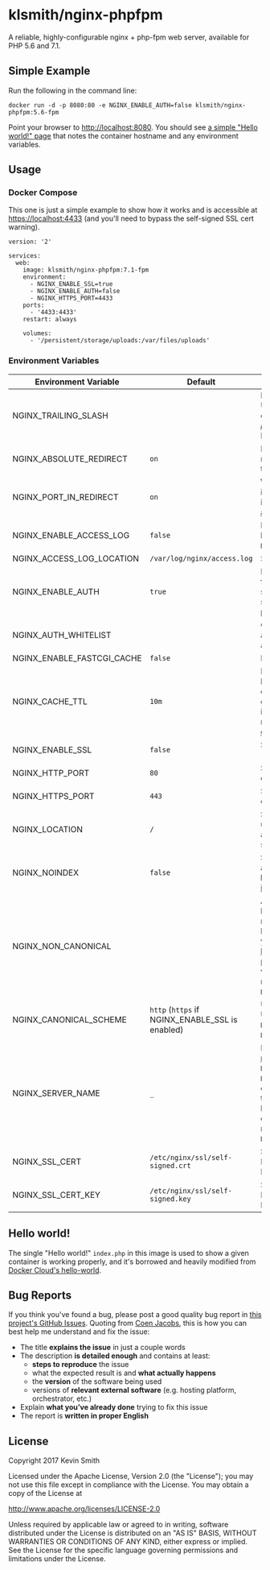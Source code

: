 # klsmith/nginx-phpfpm

A reliable, highly-configurable nginx + php-fpm web server, available for PHP 5.6 and 7.1.

## Simple Example

Run the following in the command line:

```
docker run -d -p 8080:80 -e NGINX_ENABLE_AUTH=false klsmith/nginx-phpfpm:5.6-fpm
```

Point your browser to [http://localhost:8080](http://localhost:8080). You should see [a simple "Hello world!" page](#hello-world) that notes the container hostname and any environment variables.

## Usage

### Docker Compose

This one is just a simple example to show how it works and is accessible at [https://localhost:4433](https://localhost:4433) (and you'll need to bypass the self-signed SSL cert warning).

```
version: '2'

services:
  web:
    image: klsmith/nginx-phpfpm:7.1-fpm
    environment:
      - NGINX_ENABLE_SSL=true
      - NGINX_ENABLE_AUTH=false
      - NGINX_HTTPS_PORT=4433
    ports:
      - '4433:4433'
    restart: always

    volumes:
      - '/persistent/storage/uploads:/var/files/uploads'
```

### Environment Variables

| Environment Variable | Default | Description |
|----------------------|-----------|-------------|
| NGINX_TRAILING_SLASH |  | Enforce trailing slash conformity for URLs ending without a file extension. e.g. _http://example.com/no/trailing/slash_ Possible values: `ensure`, `remove` |
| NGINX_ABSOLUTE_REDIRECT | `on` | If disabled, redirects issued by nginx will be relative. Maps directly to [absolute_redirect nginx directive](http://nginx.org/en/docs/http/ngx_http_core_module.html#absolute_redirect). |
| NGINX_PORT_IN_REDIRECT | `on` | When enabled, HTTP(S) ports are included in absolute redirects issued by nginx. Maps directly to [absolute_redirect nginx directive](http://nginx.org/en/docs/http/ngx_http_core_module.html#port_in_redirect). |
| NGINX_ENABLE_ACCESS_LOG | `false` | Enable nginx access log. Set access log location with `NGINX_ACCESS_LOG_LOCATION`. |
| NGINX_ACCESS_LOG_LOCATION | `/var/log/nginx/access.log` | Set nginx's [access_log path](http://nginx.org/en/docs/http/ngx_http_log_module.html#access_log). |
| NGINX_ENABLE_AUTH | `true` | Enable basic access authentication for URLs served up by nginx. This setting is enabled by default to keep sites from being unknowingly made public. |
| NGINX_AUTH_WHITELIST |  | Comma-delimited list of IP addresses to whitelist for basic access authentication. |
| NGINX_ENABLE_FASTCGI_CACHE | `false` | Enable FastCGI caching. |
| NGINX_CACHE_TTL | `10m` | FastCGI cache time-to-live. The length of time a cached page will continue to be served up before going stale. Maps directly to the inactive _inactive_ parameter of nginx's [fastcgi_cache_path directive](http://nginx.org/en/docs/http/ngx_http_fastcgi_module.html#fastcgi_cache_path). |
| NGINX_ENABLE_SSL | `false` | Serve up URLs via secure protocol (HTTPS). |
| NGINX_HTTP_PORT | `80` | Set the port used when connecting over HTTP. |
| NGINX_HTTPS_PORT | `443` | Set the port used when connecting over HTTPS. |
| NGINX_LOCATION | `/` | Set the main nginx location block's uri. Especially useful when running a separate Docker container for a site's subfolder, e.g. `/blog/`. |
| NGINX_NOINDEX | `false` | Send noindex, nofollow, nosnippet, and noarchive directives in **X-Robots-Tag** HTTP header. [More info.](https://developers.google.com/search/reference/robots_meta_tag) |
| NGINX_NON_CANONICAL |  | A comma-delimited list of hostnames that should be 301 redirected to the canonical hostname. e.g. `www.example.com` if your site is meant to be accessed as http://example.com. Commonly phrased as "redirect www to non-www" or vice-versa. This will redirect the full URL path. (Requires `NGINX_SERVER_NAME` be explicitly set.) |
| NGINX_CANONICAL_SCHEME | `http` (`https` if NGINX_ENABLE_SSL is enabled) | URL scheme to use for destination URLs that are the result of `NGINX_NON_CANONICAL`. (Requires `NGINX_SERVER_NAME` be explicitly set.) |
| NGINX_SERVER_NAME | `_` | Explicitly declare [nginx server name](http://nginx.org/en/docs/http/server_names.html). Must be set for `NGINX_NON_CANONICAL` and `NGINX_CANONICAL_SCHEME` to have any effect. Practically-speaking, that's the only reason this would need to be set anyway since it's the destination hostname for 301 redirect triggered by `NGINX_NON_CANONICAL`. |
| NGINX_SSL_CERT | `/etc/nginx/ssl/self-signed.crt` | Self-signed SSL cert for localhost. FOR USE IN DEVELOPMENT ENVIRONMENTS ONLY. |
| NGINX_SSL_CERT_KEY | `/etc/nginx/ssl/self-signed.key` | Self-signed SSL key for localhost. FOR USE IN DEVELOPMENT ENVIRONMENTS ONLY. |

## Hello world!

The single "Hello world!" `index.php` in this image is used to show a given container is working properly, and it's borrowed and heavily modified from [Docker Cloud's hello-world](https://github.com/docker/dockercloud-hello-world).

## Bug Reports

If you think you've found a bug, please post a good quality bug report in [this project's GitHub Issues](https://github.com/kevinsmith/docker-nginx-phpfpm/issues). Quoting from [Coen Jacobs](https://coenjacobs.me/2013/12/06/effective-bug-reports-on-github/), this is how you can best help me understand and fix the issue:

- The title **explains the issue** in just a couple words
- The description **is detailed enough** and contains at least:
  - **steps to reproduce** the issue
  - what the expected result is and **what actually happens**
  - the **version** of the software being used
  - versions of **relevant external software** (e.g. hosting platform, orchestrator, etc.)
- Explain **what you’ve already done** trying to fix this issue
- The report is **written in proper English**

## License

Copyright 2017 Kevin Smith

Licensed under the Apache License, Version 2.0 (the "License");
you may not use this file except in compliance with the License.
You may obtain a copy of the License at

  http://www.apache.org/licenses/LICENSE-2.0

Unless required by applicable law or agreed to in writing, software
distributed under the License is distributed on an "AS IS" BASIS,
WITHOUT WARRANTIES OR CONDITIONS OF ANY KIND, either express or implied.
See the License for the specific language governing permissions and
limitations under the License.
